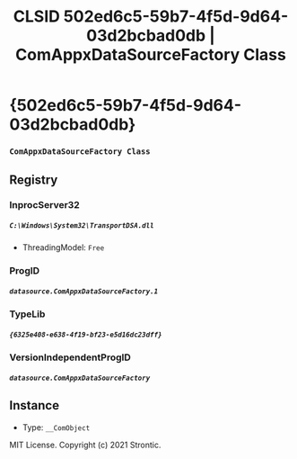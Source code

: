 ﻿---
title: "CLSID 502ed6c5-59b7-4f5d-9d64-03d2bcbad0db | ComAppxDataSourceFactory Class"
excerpt: What is COM-Object CLSID 502ed6c5-59b7-4f5d-9d64-03d2bcbad0db?
---

# {502ed6c5-59b7-4f5d-9d64-03d2bcbad0db}

### `ComAppxDataSourceFactory Class`

## Registry


### InprocServer32

##### `C:\Windows\System32\TransportDSA.dll`
* ThreadingModel: `Free`

### ProgID

##### `datasource.ComAppxDataSourceFactory.1`

### TypeLib

##### `{6325e408-e638-4f19-bf23-e5d16dc23dff}`

### VersionIndependentProgID

##### `datasource.ComAppxDataSourceFactory`

## Instance

* Type: `__ComObject`

MIT License. Copyright (c) 2021 Strontic.



